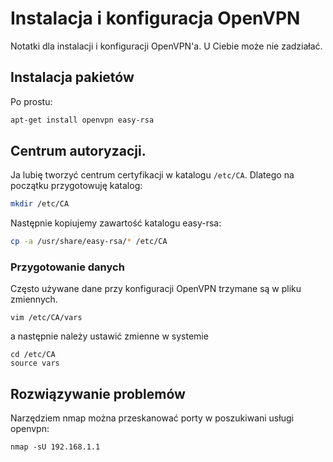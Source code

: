 # Instalacja i konfiguracja OpenVPN

Notatki dla instalacji i konfiguracji OpenVPN'a. U Ciebie może nie zadziałać.

## Instalacja pakietów

Po prostu:
```sh
apt-get install openvpn easy-rsa
```

## Centrum autoryzacji.

Ja lubię tworzyć centrum certyfikacji w katalogu `/etc/CA`.
Dlatego na początku przygotowuję katalog:
```sh
mkdir /etc/CA
```
Następnie kopiujemy zawartość katalogu easy-rsa:
```sh
cp -a /usr/share/easy-rsa/* /etc/CA
```

### Przygotowanie danych

Często używane dane przy konfiguracji OpenVPN trzymane są w pliku zmiennych.
```
vim /etc/CA/vars
```
a następnie należy ustawić zmienne w systemie
```
cd /etc/CA
source vars
```

## Rozwiązywanie problemów

Narzędziem nmap można przeskanować porty w poszukiwani usługi openvpn:
```
nmap -sU 192.168.1.1 
```

